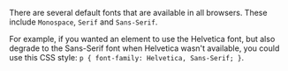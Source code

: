 There are several default fonts that are available in all browsers. These include `Monospace`, `Serif` and `Sans-Serif`.

For example, if you wanted an element to use the Helvetica font, but also degrade to the Sans-Serif font when Helvetica wasn't available, you could use this CSS style: `p { font-family: Helvetica, Sans-Serif; }`.